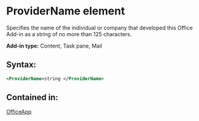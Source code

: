 
# ProviderName element
Specifies the name of the individual or company that developed this Office Add-in as a string of no more than 125 characters.

 **Add-in type:** Content, Task pane, Mail


## Syntax:


```XML
<ProviderName>string </ProviderName>
```


## Contained in:

[OfficeApp](https://dev.office.com/reference/add-ins/manifest/officeapp)

